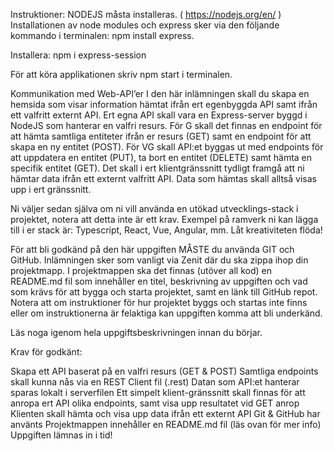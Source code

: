Instruktioner: NODEJS måsta installeras. ( https://nodejs.org/en/ ) Installationen av node modules och express sker via den följande kommando i terminalen: npm install express.

Installera: npm i express-session

För att köra applikationen skriv npm start i terminalen.

Kommunikation med Web-API’er
I den här inlämningen skall du skapa en hemsida som visar information hämtat ifrån ert egenbyggda API samt ifrån ett valfritt externt API. Ert egna API skall vara en Express-server byggd i NodeJS som hanterar en valfri resurs. För G skall det finnas en endpoint för att hämta samtliga entiteter ifrån er resurs (GET) samt en endpoint för att skapa en ny entitet (POST). För VG skall API:et byggas ut med endpoints för att uppdatera en entitet (PUT), ta bort en entitet (DELETE) samt hämta en specifik entitet (GET). Det skall i ert klientgränssnitt tydligt framgå att ni hämtar data ifrån ett externt valfritt API. Data som hämtas skall alltså visas upp i ert gränssnitt. 

Ni väljer sedan själva om ni vill använda en utökad utvecklings-stack i projektet, notera att detta inte är ett krav. Exempel på ramverk ni kan lägga till i er stack är: Typescript, React, Vue, Angular, mm. Låt kreativiteten flöda!

För att bli godkänd på den här uppgiften MÅSTE du använda GIT och GitHub. Inlämningen sker som vanligt via Zenit där du ska zippa ihop din projektmapp. I projektmappen ska det finnas (utöver all kod) en README.md fil som innehåller en titel, beskrivning av uppgiften och vad som krävs för att bygga och starta projektet, samt en länk till GitHub repot. Notera att om instruktioner för hur projektet byggs och startas inte finns eller om instruktionerna är felaktiga kan uppgiften komma att bli underkänd.

 

Läs noga igenom hela uppgiftsbeskrivningen innan du börjar. 

Krav för godkänt:

Skapa ett API baserat på en valfri resurs (GET & POST)
Samtliga endpoints skall kunna nås via en REST Client fil (.rest)
Datan som API:et hanterar sparas lokalt i serverfilen
Ett simpelt klient-gränssnitt skall finnas för att anropa ert API olika endpoints, samt visa upp resultatet vid GET anrop
Klienten skall hämta och visa upp data ifrån ett externt API 
Git & GitHub har använts
Projektmappen innehåller en README.md fil (läs ovan för mer info)
Uppgiften lämnas in i tid!
